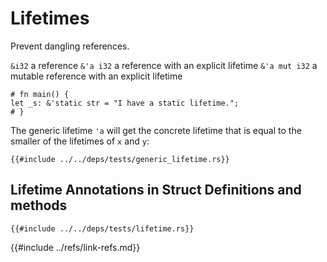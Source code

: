 # Lifetimes

Prevent dangling references.

`&i32`        a reference
`&'a i32`     a reference with an explicit lifetime
`&'a mut i32` a mutable reference with an explicit lifetime

```rust,editable
# fn main() {
let _s: &'static str = "I have a static lifetime.";
# }
```

The generic lifetime `'a` will get the concrete lifetime that is equal to the smaller of the lifetimes of `x` and `y`:

```rust,editable
{{#include ../../deps/tests/generic_lifetime.rs}}
```

## Lifetime Annotations in Struct Definitions and methods

```rust,editable
{{#include ../../deps/tests/lifetime.rs}}
```

{{#include ../refs/link-refs.md}}
